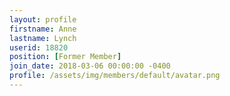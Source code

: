 ```yaml
---
layout: profile
firstname: Anne
lastname: Lynch
userid: 18820
position: [Former Member]
join_date: 2018-03-06 00:00:00 -0400
profile: /assets/img/members/default/avatar.png
---
```

